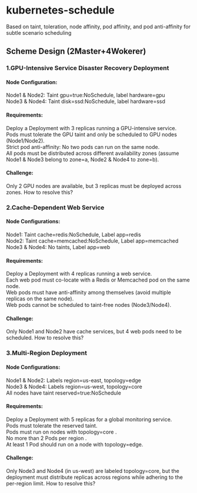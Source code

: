 # kubernetes-schedule
Based on taint, toleration, node affinity, pod affinity, and pod anti-affinity for subtle scenario scheduling

## Scheme Design (2Master+4Wokerer)
### 1.GPU-Intensive Service Disaster Recovery Deployment
#### Node Configuration:
Node1 & Node2: Taint gpu=true:NoSchedule, label hardware=gpu  
Node3 & Node4: Taint disk=ssd:NoSchedule, label hardware=ssd
#### Requirements:
  Deploy a Deployment with 3 replicas running a GPU-intensive service.   
  Pods must tolerate the GPU taint and only be scheduled to GPU nodes (Node1/Node2).  
  Strict pod anti-affinity: No two pods can run on the same node.  
  All pods must be distributed across different availability zones (assume Node1 & Node3 belong to zone=a, Node2 & Node4 to zone=b).
#### Challenge:
Only 2 GPU nodes are available, but 3 replicas must be deployed across zones. How to resolve this?

### 2.Cache-Dependent Web Service
#### Node Configurations:
Node1: Taint cache=redis:NoSchedule, Label app=redis  
Node2: Taint cache=memcached:NoSchedule, Label app=memcached  
Node3 & Node4: No taints, Label app=web  
#### Requirements:
Deploy a Deployment with 4 replicas running a web service.  
Each web pod must co-locate with a Redis or Memcached pod on the same node.  
Web pods must have anti-affinity among themselves (avoid multiple replicas on the same node).  
Web pods cannot be scheduled to taint-free nodes (Node3/Node4).
#### Challenge:
Only Node1 and Node2 have cache services, but 4 web pods need to be scheduled. How to resolve this?

### 3.Multi-Region Deployment 
#### Node Configurations:
Node1 & Node2: Labels region=us-east, topology=edge  
Node3 & Node4: Labels region=us-west, topology=core  
All nodes have taint reserved=true:NoSchedule  
#### Requirements:
Deploy a Deployment with 5 replicas for a global monitoring service.  
Pods must tolerate the reserved taint.  
Pods must run on nodes with topology=core .  
No more than 2 Pods per region .  
At least 1 Pod should run on a node with topology=edge.
#### Challenge:
Only Node3 and Node4 (in us-west) are labeled topology=core, but the deployment must distribute replicas across regions while adhering to the per-region limit. How to resolve this?


 
